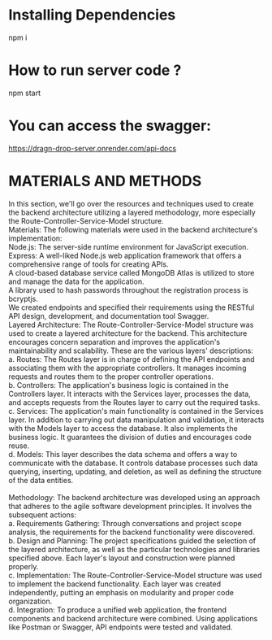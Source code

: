 # Installing Dependencies
npm i

# How to run server code ?
npm start

# You can access the swagger:
https://dragn-drop-server.onrender.com/api-docs

# MATERIALS AND METHODS
In this section, we'll go over the resources and techniques used to create the backend architecture utilizing a layered methodology, more especially the Route-Controller-Service-Model structure.
<br>
Materials: The following materials were used in the backend architecture's implementation:
<br>
Node.js: The server-side runtime environment for JavaScript execution.
<br>
Express: A well-liked Node.js web application framework that offers a comprehensive range of tools for creating APIs.
<br>
A cloud-based database service called MongoDB Atlas is utilized to store and manage the data for the application.
<br>
A library used to hash passwords throughout the registration process is bcryptjs.
<br>
We created endpoints and specified their requirements using the RESTful API design, development, and documentation tool Swagger.
<br>
Layered Architecture: The Route-Controller-Service-Model structure was used to create a layered architecture for the backend. This architecture encourages concern separation and improves the application's maintainability and scalability. These are the various layers' descriptions:
<br>
a.	Routes: The Routes layer is in charge of defining the API endpoints and associating them with the appropriate controllers. It manages incoming requests and routes them to the proper controller operations.
<br>
b.	Controllers: The application's business logic is contained in the Controllers layer. It interacts with the Services layer, processes the data, and accepts requests from the Routes layer to carry out the required tasks.
<br>
c. Services: The application's main functionality is contained in the Services layer. In addition to carrying out data manipulation and validation, it interacts with the Models layer to access the database. It also implements the business logic. It guarantees the division of duties and encourages code reuse.
<br>
d.	Models: This layer describes the data schema and offers a way to communicate with the database. It controls database processes such data querying, inserting, updating, and deletion, as well as defining the structure of the data entities.
<br>                                                                         
Methodology: The backend architecture was developed using an approach that adheres to the agile software development principles. It involves the subsequent actions:
<br>
a. Requirements Gathering: Through conversations and project scope analysis, the requirements for the backend functionality were discovered.
<br>
b. Design and Planning: The project specifications guided the selection of the layered architecture, as well as the particular technologies and libraries specified above. Each layer's layout and construction were planned properly.
<br>
c. Implementation: The Route-Controller-Service-Model structure was used to implement the backend functionality. Each layer was created independently, putting an emphasis on modularity and proper code organization.
<br>
d. Integration: To produce a unified web application, the frontend components and backend architecture were combined. Using applications like Postman or Swagger, API endpoints were tested and validated.


